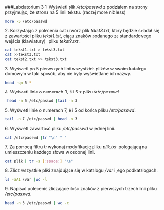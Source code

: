 ###Labolatorium 3
1\. Wyświetl plik */etc/passwd* z podziałem na strony przyjmując, że strona na 5 linii tekstu. (raczej more niż less)
```bash
more -5 /etc/passwd
```

2\. Korzystając z polecenia cat utwórz plik *tekst3.txt*, który będzie składał się z zawartości pliku *tekst1.txt*, ciągu znaków podanego ze standardowego wejścia (klawiatury) i pliku *tekst2.txt*.
```bash
cat tekst1.txt > tekst3.txt
cat >>tekst3.txt
cat tekst2.txt >> tekst3.txt
```

3\. Wyświetl po 5 pierwszych linii wszystkich plików w swoim katalogu domowym w taki sposób, aby nie były wyświetlane ich nazwy.
```bash
head -qn 5 *
```

4\. Wyświetl linie o numerach 3, 4 i 5 z pliku */etc/passwd*.
```bash
 head -n 5 /etc/passwd |tail -n 3
```

5\. Wyświetl linie o numerach 7, 6 i 5 od końca pliku */etc/passwd*.
```bash
tail -n 7 /etc/passwd | head -n 3
```

6\. Wyświetl zawartość pliku */etc/passwd* w jednej linii.
```bash
cat /etc/passwd |tr "\n" " "
```


7\. Za pomocą filtru tr wykonaj modyfikację pliku *plik.txt*, polegającą na umieszczeniu każdego słowa w osobnej linii.
```bash
cat plik | tr -s [:space:] "\n"
```


8\. Zlicz wszystkie pliki znajdujące się w katalogu */var* i jego podkatalogach.
```bash
ls -aA1 /var |wc -l
```


9\. Napisać polecenie zliczające ilość znaków z pierwszych trzech linii pliku */etc/passwd*.
```bash
head -n 3 /etc/passwd | wc -c
```
